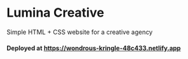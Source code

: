 # Lumina Creative

Simple HTML + CSS website for a creative agency

#### Deployed at https://wondrous-kringle-48c433.netlify.app

